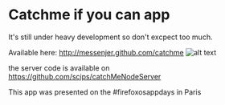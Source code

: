 
# Catchme if you can app

It's still under heavy development so don't excpect too much.

Available here: http://messenjer.github.com/catchme ![alt text](http://qrfree.kaywa.com/?l=1&s=8&d=http%3A%2F%2Fmessenjer.github.com%2Fcatchme "catch me app")

the server code is available on https://github.com/scips/catchMeNodeServer

This app was presented on the #firefoxosappdays in Paris
